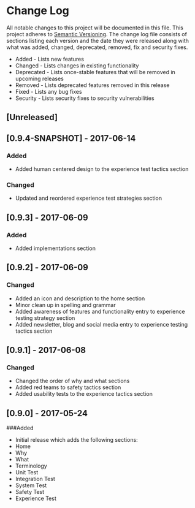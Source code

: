 # Change Log
All notable changes to this project will be documented in this file. This project
adheres to [Semantic Versioning](http://semver.org/). The change log file consists
of sections listing each version and the date they were released along with what
was added, changed, deprecated, removed, fix and security fixes.

- Added - Lists new features
- Changed - Lists changes in existing functionality
- Deprecated -  Lists once-stable features that will be removed in upcoming releases
- Removed - Lists deprecated features removed in this release
- Fixed - Lists any bug fixes
- Security - Lists security fixes to security vulnerabilities

## [Unreleased]

## [0.9.4-SNAPSHOT] - 2017-06-14
### Added
- Added human centered design to the experience test tactics section

### Changed
- Updated and reordered experience test strategies section

## [0.9.3] - 2017-06-09
### Added
- Added implementations section

## [0.9.2] - 2017-06-09
### Changed
- Added an icon and description to the home section
- Minor clean up in spelling and grammar
- Added awareness of features and functionality entry to experience testing strategy section
- Added newsletter, blog and social media entry to experience testing tactics section

## [0.9.1] - 2017-06-08
### Changed
- Changed the order of why and what sections
- Added red teams to safety tactics section
- Added usability tests to the experience tactics section

## [0.9.0] - 2017-05-24

###Added
 - Initial release which adds the following sections:
  - Home
  - Why
  - What
  - Terminology
  - Unit Test
  - Integration Test
  - System Test
  - Safety Test
  - Experience Test

